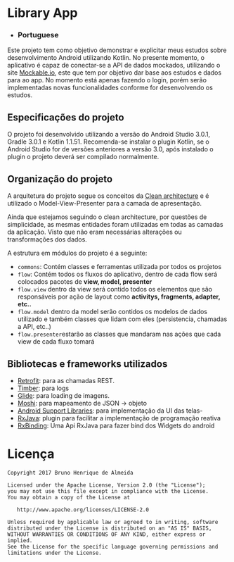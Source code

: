 # Library App

 - ### Portuguese
Este projeto tem como objetivo demonstrar e explicitar meus estudos sobre desenvolvimento Android utilizando Kotlin. No presente momento, o aplicativo é capaz de conectar-se a API de dados mockados, utilizando o site [Mockable.io](https://www.mockable.io/), este que tem por objetivo dar base aos estudos e dados para ao app. No momento está apenas fazendo o login, porém serão implementadas novas funcionalidades conforme for desenvolvendo os estudos.

## Especificações do projeto

 O projeto foi desenvolvido utilizando a versão do Android Studio 3.0.1, Gradle 3.0.1 e Kotlin 1.1.51. Recomenda-se instalar o plugin Kotlin, se o Android Studio for de versões anteriores a versão 3.0, após instalado o plugin o projeto deverá ser compilado normalmente.

## Organização do projeto

A arquitetura do projeto segue os conceitos da  [Clean architecture](https://8thlight.com/blog/uncle-bob/2012/08/13/the-clean-architecture.html)  e é utilizado o Model-View-Presenter para a camada de apresentação.

Ainda que estejamos seguindo o clean architecture, por questões de simplicidade, as mesmas entidades foram utilizadas em todas as camadas da aplicação. Visto que não eram necessárias alterações ou transformações dos dados.

A estrutura em módulos do projeto é a seguinte:

-   `commons`: Contém classes e ferramentas utilizada por todos os projetos
-   `flow`: Contém todos os fluxos do aplicativo, dentro de cada flow será colocados pacotes de **view, model, presenter**
- `flow.view` dentro da view será contido todos os elementos que são responsáveis por ação de layout como **activitys, fragments, adapter, etc..**
- `flow.model` dentro da model serão contidos os modelos de dados utilizado e também classes que lidam com eles (persistencia, chamadas a API, etc..)
- `flow.presenter`estarão as classes que mandaram nas ações que cada view de cada fluxo tomará

## Bibliotecas e frameworks utilizados

-   [Retrofit](http://square.github.io/retrofit/): para as chamadas REST.
-   [Timber](https://github.com/JakeWharton/timber): para logs
-   [Glide](https://github.com/bumptech/glide): para loading de imagens.
-   [Moshi](https://github.com/square/moshi): para mapeamento de JSON -> objeto
-   [Android Support Libraries](https://developer.android.com/topic/libraries/support-library/index.html): para implementação da UI das telas- 
-   [RxJava](https://github.com/ReactiveX/RxJava): plugin para facilitar a implementação de programação reativa
- [RxBinding](https://github.com/JakeWharton/RxBinding): Uma Api  RxJava para fazer bind dos Widgets do android

# Licença
```
Copyright 2017 Bruno Henrique de Almeida

Licensed under the Apache License, Version 2.0 (the "License");
you may not use this file except in compliance with the License.
You may obtain a copy of the License at

   http://www.apache.org/licenses/LICENSE-2.0

Unless required by applicable law or agreed to in writing, software
distributed under the License is distributed on an "AS IS" BASIS,
WITHOUT WARRANTIES OR CONDITIONS OF ANY KIND, either express or implied.
See the License for the specific language governing permissions and
limitations under the License.
```